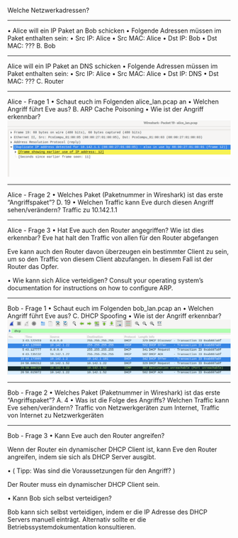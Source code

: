 Welche Netzwerkadressen?

---

• Alice will ein IP Paket an Bob schicken
• Folgende Adressen müssen im Paket enthalten sein:
• Src IP: Alice
• Src MAC: Alice
• Dst IP: Bob
• Dst MAC: ???
B. Bob

---

Alice will ein IP Paket an DNS schicken
• Folgende Adressen müssen im Paket enthalten sein:
• Src IP: Alice
• Src MAC: Alice
• Dst IP: DNS
• Dst MAC: ???
C. Router

---

Alice - Frage 1
• Schaut euch im Folgenden alice_lan.pcap an
• Welchen Angriff führt Eve aus?
B. ARP Cache Poisoning
• Wie ist der Angriff erkennbar?
![Duplicate IP address detected](2023-12-07-arp.png)

---

Alice - Frage 2
• Welches Paket (Paketnummer in Wireshark) ist das erste “Angriffspaket”?
D. 19
• Welchen Traffic kann Eve durch diesen Angriff sehen/verändern?
Traffic zu 10.142.1.1

---

Alice - Frage 3
• Hat Eve auch den Router angegriffen? Wie ist dies erkennbar?
Eve hat halt den Traffic von allen für den Router abgefangen

Eve kann auch den Router davon überzeugen ein bestimmter Client zu sein, um so den Traffic von diesem Client abzufangen. In diesem Fall ist der Router das Opfer.

• Wie kann sich Alice verteidigen?
Consult your operating system’s documentation for instructions on how to configure ARP.

---

Bob - Frage 1
• Schaut euch im Folgenden bob_lan.pcap an
• Welchen Angriff führt Eve aus?
C. DHCP Spoofing
• Wie ist der Angriff erkennbar?
![DHCP Spoofing](2023-12-07-bob-dhcpspoof.png)

---

Bob - Frage 2
• Welches Paket (Paketnummer in Wireshark) ist das erste “Angriffspaket”?
A. 4
• Was ist die Folge des Angriffs? Welchen Traffic kann Eve sehen/verändern?
Traffic von Netzwerkgeräten zum Internet, Traffic von Internet zu Netzwerkgeräten

---

Bob - Frage 3
• Kann Eve auch den Router angreifen?

Wenn der Router ein dynamischer DHCP Client ist, kann Eve den Router angreifen, indem sie sich als DHCP Server ausgibt.

• ( Tipp: Was sind die Voraussetzungen für den Angriff? )

Der Router muss ein dynamischer DHCP Client sein.

• Kann Bob sich selbst verteidigen?

Bob kann sich selbst verteidigen, indem er die IP Adresse des DHCP Servers manuell einträgt. Alternativ sollte er die Betriebssystemdokumentation konsultieren.